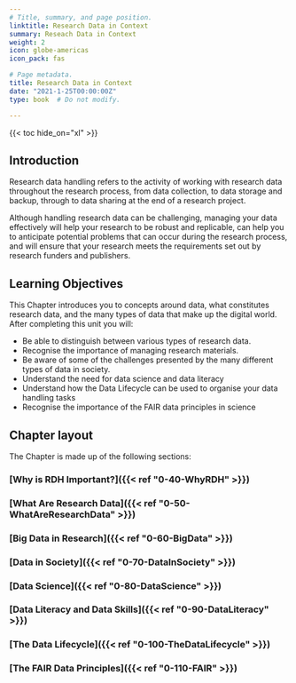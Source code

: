 ```yaml
---
# Title, summary, and page position.
linktitle: Research Data in Context
summary: Reseach Data in Context
weight: 2
icon: globe-americas
icon_pack: fas

# Page metadata.
title: Research Data in Context
date: "2021-1-25T00:00:00Z"
type: book  # Do not modify.

---
```

{{< toc hide_on="xl" >}}

## Introduction
Research data handling refers to the activity of working with research data throughout the research process, from data collection, to data storage and backup, through to data sharing at the end of a research project.

Although handling research data can be challenging, managing your data effectively will help your research to be robust and replicable, can help you to anticipate potential problems that can occur during the research process, and will ensure that your research meets the requirements set out by research funders and publishers.

## Learning Objectives

This Chapter introduces you to concepts around data, what constitutes research data, and the many types of data that make up the digital world. After completing this unit you will:
- Be able to distinguish between various types of research data.
- Recognise the importance of managing research materials.
- Be aware of some of the challenges presented by the many different types of data in society.
- Understand the need for data science and data literacy
- Understand how the Data Lifecycle can be used to organise your data handling tasks 
- Recognise the importance of the FAIR data principles in science

## Chapter layout
The Chapter is made up of the following sections:
### [Why is RDH Important?]({{< ref "0-40-WhyRDH" >}})
### [What Are Research Data]({{< ref "0-50-WhatAreResearchData" >}})
### [Big Data in Research]({{< ref "0-60-BigData" >}})
### [Data in Society]({{< ref "0-70-DataInSociety" >}})
### [Data Science]({{< ref "0-80-DataScience" >}})
### [Data Literacy and Data Skills]({{< ref "0-90-DataLiteracy" >}})
### [The Data Lifecycle]({{< ref "0-100-TheDataLifecycle" >}})
### [The FAIR Data Principles]({{< ref "0-110-FAIR" >}})
